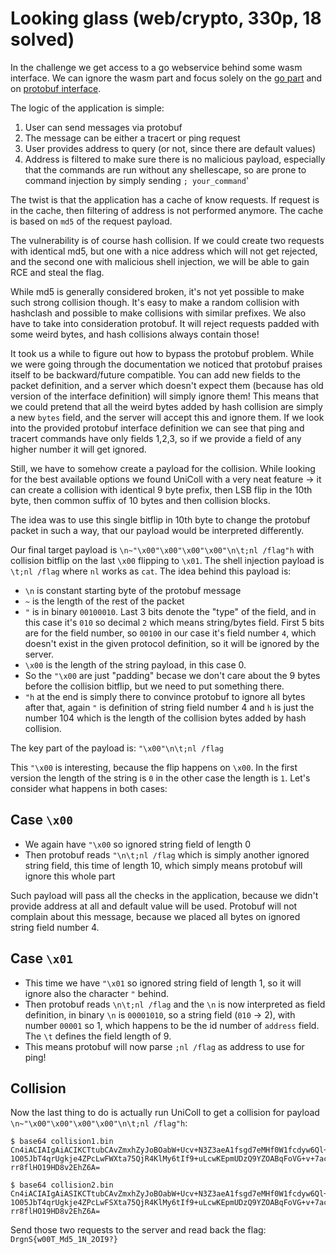 # Looking glass (web/crypto, 330p, 18 solved)

In the challenge we get access to a go webservice behind some wasm interface.
We can ignore the wasm part and focus solely on the [go part](main.go) and on [protobuf interface](command.proto).

The logic of the application is simple:

1. User can send messages via protobuf
2. The message can be either a tracert or ping request
3. User provides address to query (or not, since there are default values)
4. Address is filtered to make sure there is no malicious payload, especially that the commands are run without any shellescape, so are prone to command injection by simply sending `; your_command`'

The twist is that the application has a cache of know requests.
If request is in the cache, then filtering of address is not performed anymore.
The cache is based on `md5` of the request payload.

The vulnerability is of course hash collision.
If we could create two requests with identical md5, but one with a nice address which will not get rejected, and the second one with malicious shell injection, we will be able to gain RCE and steal the flag.

While md5 is generally considered broken, it's not yet possible to make such strong collision though.
It's easy to make a random collision with hashclash and possible to make collisions with similar prefixes.
We also have to take into consideration protobuf.
It will reject requests padded with some weird bytes, and hash collisions always contain those!

It took us a while to figure out how to bypass the protobuf problem.
While we were going through the documentation we noticed that protobuf praises itself to be backward/future compatible.
You can add new fields to the packet definition, and a server which doesn't expect them (because has old version of the interface definition) will simply ignore them!
This means that we could pretend that all the weird bytes added by hash collision are simply a new `bytes` field, and the server will accept this and ignore them.
If we look into the provided protobuf interface definition we can see that ping and tracert commands have only fields 1,2,3, so if we provide a field of any higher number it will get ignored.

Still, we have to somehow create a payload for the collision.
While looking for the best available options we found UniColl with a very neat feature -> it can create a collision with identical 9 byte prefix, then LSB flip in the 10th byte, then common suffix of 10 bytes and then collision blocks.

The idea was to use this single bitflip in 10th byte to change the protobuf packet in such a way, that our payload would be interpreted differently.

Our final target payload is `\n~"\x00"\x00"\x00"\x00"\n\t;nl /flag"h` with collision bitflip on the last `\x00` flipping to `\x01`.
The shell injection payload is `\t;nl /flag` where `nl` works as `cat`.
The idea behind this payload is:

- `\n` is constant starting byte of the protobuf message
- `~` is the length of the rest of the packet
- `"` is in binary `00100010`. Last 3 bits denote the "type" of the field, and in this case it's `010` so decimal `2` which means string/bytes field. First 5 bits are for the field number, so `00100` in our case it's field number `4`, which doesn't exist in the given protocol definition, so it will be ignored by the server.
- `\x00` is the length of the string payload, in this case 0.
- So the `"\x00` are just "padding" becase we don't care about the 9 bytes before the collision bitflip, but we need to put something there.
- `"h` at the end is simply there to convince protobuf to ignore all bytes after that, again `"` is definition of string field number 4 and `h` is just the number 104 which is the length of the collision bytes added by hash collision.

The key part of the payload is: `"\x00"\n\t;nl /flag`

This `"\x00` is interesting, because the flip happens on `\x00`. 
In the first version the length of the string is `0` in the other case the length is `1`.
Let's consider what happens in both cases:

## Case `\x00`

- We again have `"\x00` so ignored string field of length 0
- Then protobuf reads `"\n\t;nl /flag` which is simply another ignored string field, this time of length 10, which simply means protobuf will ignore this whole part

Such payload will pass all the checks in the application, because we didn't provide address at all and default value will be used.
Protobuf will not complain about this message, because we placed all bytes on ignored string field number 4.

## Case `\x01`

- This time we have `"\x01` so ignored string field of length 1, so it will ignore also the character `"` behind.
- Then protobuf reads `\n\t;nl /flag` and the `\n` is now interpreted as field definition, in binary `\n` is `00001010`, so a string field (`010` -> 2), with number `00001` so 1, which happens to be the id number of `address` field. The `\t` defines the field length of 9.
- This means protobuf will now parse `;nl /flag` as address to use for ping!

## Collision

Now the last thing to do is actually run UniColl to get a collision for payload `\n~"\x00"\x00"\x00"\x00"\n\t;nl /flag"h`:

```
$ base64 collision1.bin 
Cn4iACIAIgAiACIKCTtubCAvZmxhZyJoBOabW+Ucv+N3Z3aeA1fsgd7eMHf0W1fcdyw6Ql+5ta7x
1O05JbT4qrUgkje4ZPcLwFWXta75QjR4KlMy6tIf9+uLcwKEpmUDzQ9YZOABqFoVG+v+7acdj9jc
rr8flHO19HD8v2EhZ6A=

$ base64 collision2.bin 
Cn4iACIAIgAiASIKCTtubCAvZmxhZyJoBOabW+Ucv+N3Z3aeA1fsgd7eMHf0W1fcdyw6Ql+5ta7x
1O05JbT4qrUgkje4ZPcLwFSXta75QjR4KlMy6tIf9+uLcwKEpmUDzQ9YZOABqFoVG+v+7acdj9jc
rr8flHO19HD8v2EhZ6A=
```

Send those two requests to the server and read back the flag: `DrgnS{w00T_Md5_1N_2OI9?}`
